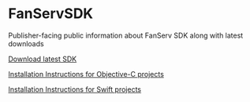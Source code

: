 # FanServSDK
Publisher-facing public information about FanServ SDK along with latest downloads

[Download latest SDK](https://github.com/fanserv/FanServSDK/blob/master/FanServerFramework_v1_1.zip?raw=true)

[Installation Instructions for Objective-C projects](https://github.com/fanserv/FanServSDK/wiki/installation)

[Installation Instructions for Swift projects](https://github.com/fanserv/FanServSDK/wiki/Installation-Swift)
